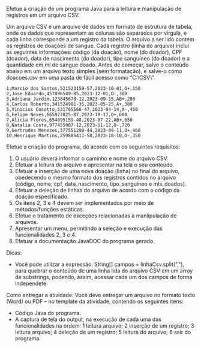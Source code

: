 Efetue a criação de um programa Java para a leitura e manipulação de registros em um arquivo CSV.

Um arquivo CSV é um arquivo de dados em formato de estrutura de tabela, onde os dados que representam as colunas são separados por vírgula, e cada linha corresponde a um registro da tabela. O arquivo a ser lido contém os registros de doações de sangue. Cada registro (linha do arquivo) inclui as seguintes informações: código (da doação), nome (do doador), CPF (doador), data de nascimento (do doador), tipo sanguíneo (do doador) e a quantidade em ml de sangue doado.
Antes de começar, salve o conteúdo abaixo em um arquivo texto simples (sem formatação), e salve-o como doacoes.csv em uma pasta de fácil acesso como “C:\CSV\”.

```csv
1,Marcio dos Santos,521523159-57,2023-10-01,O+,150
2,Jose Eduardo,457896549-85,2023-12-01,O-,300
3,Adriana Jardim,123845678-12,2023-09-15,AB+,280
4,Carlos Roberto,341524981-35,2023-05-25,A+,380
5,Vinicius Cosatto,531765566-47,2023-04-14,A-,450
6,Felipe Neves,665977825-87,2023-10-17,O+,600
7,Alicia Flores,654895159-48,2023-07-22,AB+,650
8,Natalia Costa,977455987-12,2023-11-12,O-,720
9,Gertrudes Menezes,377551298-44,2023-09-11,O+,460
10,Henrique Martins,259886411-58,2023-18-10,O-,350
```

Efetue a criação do programa, de acordo com os seguintes requisitos:

1. O usuário deverá informar o caminho e nome do arquivo CSV.
2. Efetuar a leitura do arquivo e apresentar na tela o seu conteúdo.
3. Efetuar a inserção de uma nova doação (linha) no final do arquivo, obedecendo o mesmo formato dos registros contidos no arquivo (código, nome, cpf, data_nascimento, tipo_sanguíneo e mls_doados).
4. Efetuar a deleção de linhas do arquivo de acordo com o código da doação especificado.
5. Os itens 2, 3 e 4 devem ser implementados por meio de métodos/funções estáticas.
6. Efetue o tratamento de exceções relacionadas à manlipulação de arquivos.
7. Apresentar um menu, permitindo a seleção e execução das funcionalidades 2, 3 e 4.
8. Efetuar a documentação JavaDOC do programa gerado.

​Dicas:

- Você pode utilizar a expressão: String[] campos = linhaCsv.split(","), para quebrar o conteúdo de uma linha lida do arquivo CSV em um array de substrings, podendo, assim, acessar cada um dos campos de forma independete.

Como entregar a atividade:
Você deve entregar um arquivo no formato texto (Word) ou PDF – no template da atividade, contendo os seguintes itens:

- Código Java do programa.
- A captura de tela do output, na execução de cada uma das funcionalidades na ordem:
  1 leitura arquivo;
  2 inserção de um registro;
  3 leitura arquivo;
  4 deleção de um registro;
  5 leitura do arquivo;
  6 sair do programa.
